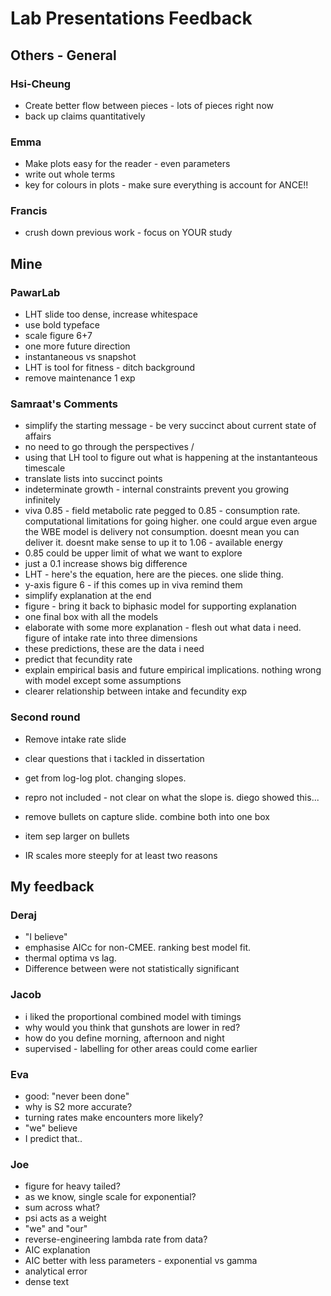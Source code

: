 # Lab Presentations Feedback

## Others - General
### Hsi-Cheung
* Create better flow between pieces - lots of pieces right now
* back up claims quantitatively

### Emma
* Make plots easy for the reader - even parameters
* write out whole terms
* key for colours in plots - make sure everything is account for ANCE!!

### Francis
* crush down previous work - focus on YOUR study

## Mine
### PawarLab
* LHT slide too dense, increase whitespace
* use bold typeface
* scale figure 6+7
* one more future direction
* instantaneous vs snapshot
* LHT is tool for fitness - ditch background
* remove maintenance 1 exp

### Samraat's Comments
* simplify the starting message - be very succinct about current state of affairs
* no need to go through the perspectives /
* using that LH tool to figure out what is happening at the instantanteous timescale 
* translate lists into succinct points
* indeterminate growth - internal constraints prevent you growing infinitely
* viva 0.85 - field metabolic rate pegged to 0.85 - consumption rate. computational limitations for going higher. one could argue even argue the WBE model is delivery not consumption. doesnt mean you can deliver it. doesnt make sense to up it to 1.06 - available energy
* 0.85 could be upper limit of what we want to explore
* just a 0.1 increase shows big difference
* LHT - here's the equation, here are the pieces. one slide thing.
* y-axis figure 6 - if this comes up in viva remind them
* simplify explanation at the end
* figure  - bring it back to biphasic model for supporting explanation
* one final box with all the models
* elaborate with some more explanation - flesh out what data i need. figure of intake rate into three dimensions
* these predictions, these are the data i need
* predict that fecundity rate
* explain empirical basis and future empirical implications. nothing wrong with model except some assumptions
* clearer relationship between intake and fecundity exp

### Second round
* Remove intake rate slide
* clear questions that i tackled in dissertation
* get from log-log plot. changing slopes.
* repro not included - not clear on what the slope is. diego showed this...

* remove bullets on capture slide. combine both into one box
* item sep larger on bullets
* IR scales more steeply for at least two reasons

## My feedback

### Deraj
* "I believe"
* emphasise AICc for non-CMEE. ranking best model fit.
* thermal optima vs lag. 
* Difference between were not statistically significant

### Jacob
* i liked the proportional combined model with timings
* why would you think that gunshots are lower in red?
* how do you define morning, afternoon and night
* supervised - labelling for other areas could come earlier 

### Eva
* good: "never been done"
* why is S2 more accurate?
* turning rates make encounters more likely?
* "we" believe
* I predict that.. 

### Joe
* figure for heavy tailed?
* as we know, single scale for exponential?
* sum across what?
* psi acts as a weight
* "we" and "our"
* reverse-engineering lambda rate from data?
* AIC explanation
* AIC better with less parameters - exponential vs gamma
* analytical error
* dense text